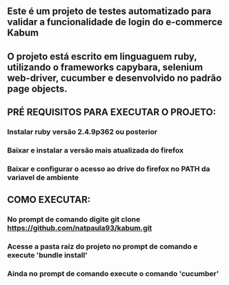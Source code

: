 ## Este é um projeto de testes automatizado para validar a funcionalidade de login do e-commerce Kabum
## O projeto está escrito em linguaguem ruby, utilizando o frameworks capybara, selenium web-driver, cucumber e desenvolvido no padrão page objects.

## PRÉ REQUISITOS PARA EXECUTAR O PROJETO:

### Instalar ruby versão 2.4.9p362 ou posterior
### Baixar e instalar a versão mais atualizada do firefox
### Baixar e configurar o acesso ao drive do firefox no PATH da variavel de ambiente 

## COMO EXECUTAR:

### No prompt de comando digite git clone https://github.com/natpaula93/kabum.git
### Acesse a pasta raiz do projeto no prompt de comando e execute 'bundle install' 
### Ainda no prompt de comando execute o comando 'cucumber'

